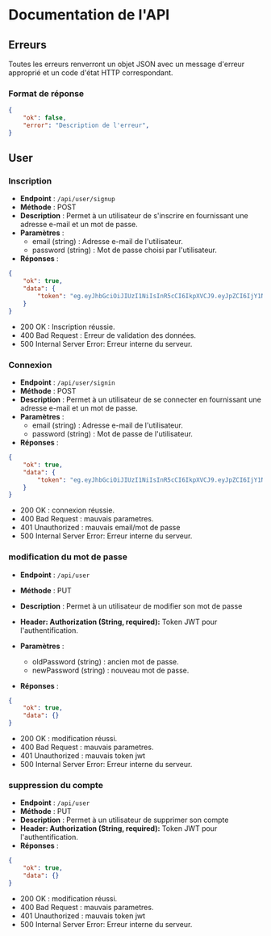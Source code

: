 # Documentation de l'API

## Erreurs

Toutes les erreurs renverront un objet JSON avec un message d'erreur approprié et un code d'état HTTP correspondant.

### Format de réponse

```json
{
    "ok": false,
    "error": "Description de l'erreur",
}
```

## User

### Inscription
- **Endpoint** : `/api/user/signup`
- **Méthode** : POST
- **Description** : Permet à un utilisateur de s'inscrire en fournissant une adresse e-mail et un mot de passe.
- **Paramètres** :
  - email (string) : Adresse e-mail de l'utilisateur.
  - password (string) : Mot de passe choisi par l'utilisateur.
- **Réponses** :
```json
{
    "ok": true,
    "data": {
        "token": "eg.eyJhbGciOiJIUzI1NiIsInR5cCI6IkpXVCJ9.eyJpZCI6IjY1NzQzYWNmZWI0NjU3MTU0Yjg1Y2VjMyIsImlhdCI6MTcwMjExNjA0NywiZXhwIjoxNzAyMjAyNDQ3fQ.hQ2Om2eiNVPquH9npiCC9hOUy3hoizsFVt8QACCPolU",
    }
}
```
  - 200 OK : Inscription réussie.
  - 400 Bad Request : Erreur de validation des données.
  - 500 Internal Server Error: Erreur interne du serveur.

### Connexion
- **Endpoint** : `/api/user/signin`
- **Méthode** : POST
- **Description** : Permet à un utilisateur de se connecter en fournissant une adresse e-mail et un mot de passe.
- **Paramètres** :
  - email (string) : Adresse e-mail de l'utilisateur.
  - password (string) : Mot de passe de l'utilisateur.
- **Réponses** :
```json
{
    "ok": true,
    "data": {
        "token": "eg.eyJhbGciOiJIUzI1NiIsInR5cCI6IkpXVCJ9.eyJpZCI6IjY1NzQzYWNmZWI0NjU3MTU0Yjg1Y2VjMyIsImlhdCI6MTcwMjExNjA0NywiZXhwIjoxNzAyMjAyNDQ3fQ.hQ2Om2eiNVPquH9npiCC9hOUy3hoizsFVt8QACCPolU",
    }
}
```
  - 200 OK : connexion réussie.
  - 400 Bad Request : mauvais parametres.
  - 401 Unauthorized : mauvais email/mot de passe
  - 500 Internal Server Error: Erreur interne du serveur.

### modification du mot de passe
- **Endpoint** : `/api/user`
- **Méthode** : PUT
- **Description** : Permet à un utilisateur de modifier son mot de passe

- **Header: Authorization (String, required):** Token JWT pour l'authentification.
- **Paramètres** :
  - oldPassword (string) : ancien mot de passe.
  - newPassword (string) : nouveau mot de passe.
- **Réponses** :
```json
{
    "ok": true,
    "data": {}
}
```
  - 200 OK : modification réussi.
  - 400 Bad Request : mauvais parametres.
  - 401 Unauthorized : mauvais token jwt
  - 500 Internal Server Error: Erreur interne du serveur.

### suppression du compte
- **Endpoint** : `/api/user`
- **Méthode** : PUT
- **Description** : Permet à un utilisateur de supprimer son compte
- **Header: Authorization (String, required):** Token JWT pour l'authentification.
- **Réponses** :
```json
{
    "ok": true,
    "data": {}
}
```
  - 200 OK : modification réussi.
  - 400 Bad Request : mauvais parametres.
  - 401 Unauthorized : mauvais token jwt
  - 500 Internal Server Error: Erreur interne du serveur.